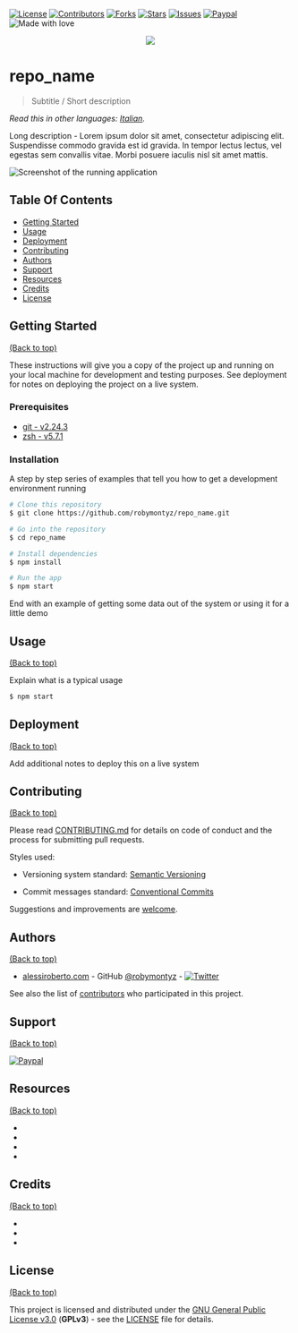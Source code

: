 <!--
*** To avoid retyping too much info. Do a search and replace for the following:
*** github_username, repo_name, twitter_handle, email, project_title, project_description
-->

[![License](https://img.shields.io/github/license/robymontyz/repo_name?style=for-the-badge)](./LICENSE)
[![Contributors](https://img.shields.io/github/contributors/robymontyz/repo_name?style=for-the-badge)](https://github.com/robymontyz/repo_name/graphs/contributors)
[![Forks](https://img.shields.io/github/forks/robymontyz/repo_name?style=for-the-badge)](https://github.com/robymontyz/repo_name/network/members)
[![Stars](https://img.shields.io/github/stars/robymontyz/repo_name?style=for-the-badge)](https://github.com/robymontyz/repo_name/stargazers)
[![Issues](https://img.shields.io/github/issues/robymontyz/repo_name?style=for-the-badge)](https://github.com/robymontyz/repo_name/issues)
[![Paypal](https://img.shields.io/badge/-Donate-blue?style=for-the-badge&logo=paypal)](https://paypal.me/robymontyz)
![Made with love](https://img.shields.io/badge/made_with-❤-ff69b4?style=for-the-badge)

<p align="center">
  <img src="./assets/logo.png">
</p>

# repo_name

> Subtitle / Short description

*Read this in other languages: [Italian](./README.it.md).*

Long description - Lorem ipsum dolor sit amet, consectetur adipiscing elit. Suspendisse commodo gravida est id gravida. In tempor lectus lectus, vel egestas sem convallis vitae. Morbi posuere iaculis nisl sit amet mattis.

![Screenshot of the running application](./assets/running.png)

## Table Of Contents

- [Getting Started](#getting-started)
- [Usage](#usage)
- [Deployment](#deployment)
- [Contributing](#contributing)
- [Authors](#authors)
- [Support](#support)
- [Resources](#resources)
- [Credits](#credits)
- [License](#license)


## Getting Started

[(Back to top)](#table-of-contents)

These instructions will give you a copy of the project up and running on
your local machine for development and testing purposes. See deployment
for notes on deploying the project on a live system.

### Prerequisites

- [git - v2.24.3](https://git-scm.com)
- [zsh - v5.7.1](https://www.zsh.org)

### Installation

A step by step series of examples that tell you how to get a development
environment running

```bash
# Clone this repository
$ git clone https://github.com/robymontyz/repo_name.git

# Go into the repository
$ cd repo_name

# Install dependencies
$ npm install

# Run the app
$ npm start
```

End with an example of getting some data out of the system or using it
for a little demo

## Usage

[(Back to top)](#table-of-contents)

Explain what is a typical usage

```bash
$ npm start
```

## Deployment

[(Back to top)](#table-of-contents)

Add additional notes to deploy this on a live system

## Contributing

[(Back to top)](#table-of-contents)

Please read [CONTRIBUTING.md](./CONTRIBUTING.md) for details on code
of conduct and the process for submitting pull requests.

Styles used:

- Versioning system standard: [Semantic Versioning](http://semver.org/)

- Commit messages standard: [Conventional Commits](https://www.conventionalcommits.org/en/v1.0.0/)

Suggestions and improvements are [welcome](../../issues).

## Authors

[(Back to top)](#table-of-contents)

- [alessiroberto.com](https://www.alessiroberto.com) - GitHub [@robymontyz](https://github.com/robymontyz) - [![Twitter](https://img.shields.io/twitter/follow/robymontyz?label=%40robymontyz&style=social)](https://twitter.com/robymontyz)

See also the list of [contributors](./contributors.md) who participated in this project.

## Support

[(Back to top)](#table-of-contents)

[![Paypal](https://img.shields.io/badge/-Donate-blue?style=for-the-badge&logo=paypal)](paypal.me/robymontyz)

## Resources

[(Back to top)](#table-of-contents)

- []()
- []()
- []()
- []()

## Credits

[(Back to top)](#table-of-contents)

- []()
- []()
- []()

## License

[(Back to top)](#table-of-contents)

This project is licensed and distributed under the [GNU General Public License v3.0](https://www.gnu.org/licenses/gpl.html) (**GPLv3**) - see the [LICENSE](./LICENSE) file for details.
